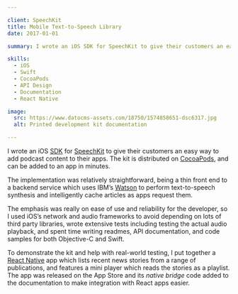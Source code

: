```yaml
---

client: SpeechKit
title: Mobile Text-to-Speech Library
date: 2017-01-01

summary: I wrote an iOS SDK for SpeechKit to give their customers an easy way to add podcast content to their apps.

skills:
  - iOS
  - Swift
  - CocoaPods
  - API Design
  - Documentation
  - React Native

image:
  src: https://www.datocms-assets.com/18750/1574858651-dsc6317.jpg
  alt: Printed development kit documentation

---
```


I wrote an iOS [SDK](https://en.wikipedia.org/wiki/Software_development_kit) for [SpeechKit](https://speechkit.io) to give their customers an easy way to add podcast content to their apps. The kit is distributed on [CocoaPods](https://cocoapods.org), and can be added to an app in minutes.

The implementation was relatively straightforward, being a thin front end to a backend service which uses IBM’s [Watson](https://www.ibm.com/watson/) to perform text-to-speech synthesis and intelligently cache articles as apps request them.

The emphasis was really on ease of use and reliability for the developer, so I used iOS’s network and audio frameworks to avoid depending on lots of third party libraries, wrote extensive tests including testing the actual audio playback, and spent time writing readmes, API documentation, and code samples for both Objective-C and Swift.

To demonstrate the kit and help with real-world testing, I put together a [React Native](https://www.reactnative.com) app which lists recent news stories from a range of publications, and features a mini player which reads the stories as a playlist. The app was released on the App Store and its _native bridge_ code added to the documentation to make integration with React apps easier.

